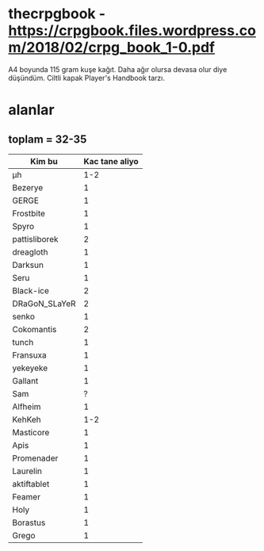 # thecrpgbook - https://crpgbook.files.wordpress.com/2018/02/crpg_book_1-0.pdf

A4 boyunda 115 gram kuşe kağıt. Daha ağır olursa devasa olur diye düşündüm. Ciltli kapak Player's Handbook tarzı.

# alanlar

## toplam = 32-35

| Kim bu            | Kac tane aliyo |
| ----------------- | -------------- |
| µh                | 1-2            |
| Bezerye           | 1              |
| GERGE             | 1              |
| Frostbite         | 1              |
| Spyro             | 1              |
| pattisliborek     | 2              |
| dreagloth         | 1              |
| Darksun           | 1              |
| Seru              | 1              |
| Black-ice         | 2              |
| DRaGoN_SLaYeR     | 2              |
| senko             | 1              |
| Cokomantis        | 2              |
| tunch             | 1              |
| Fransuxa          | 1              |
| yekeyeke          | 1              |
| Gallant           | 1              |
| Sam               | ?              |
| Alfheim           | 1              |
| KehKeh            | 1-2            |
| Masticore         | 1              |
| Apis              | 1              |
| Promenader        | 1              |
| Laurelin          | 1              |
| aktiftablet       | 1              |
| Feamer            | 1              |
| Holy              | 1              |
| Borastus          | 1              |
| Grego             | 1              |
